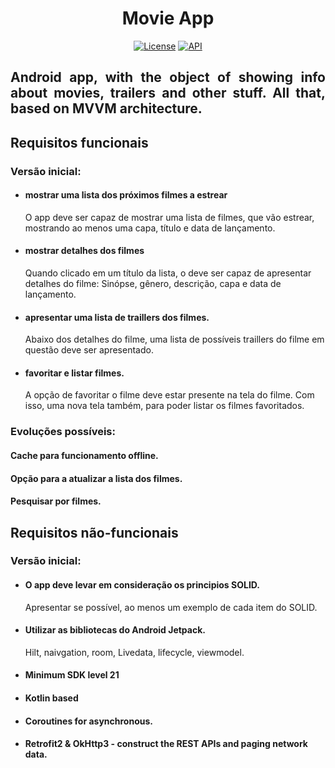 <h1 align="center">Movie App</h1>

<p align="center">
  <a href="https://opensource.org/licenses/Apache-2.0"><img alt="License" src="https://img.shields.io/badge/License-Apache%202.0-blue.svg"/></a>
  <a href="https://android-arsenal.com/api?level=21"><img alt="API" src="https://img.shields.io/badge/API-21%2B-brightgreen.svg?style=flat"/></a>
</p>

<h2 align="justify">Android app, with the object of showing info about movies, trailers and other stuff. All that, based on MVVM architecture.</h2>

## Requisitos funcionais

### Versão inicial:
- #### mostrar uma lista dos próximos filmes a estrear
    O app deve ser capaz de mostrar uma lista de filmes, que vão estrear, mostrando ao menos uma capa, título e data de lançamento.
- #### mostrar detalhes dos filmes
    Quando clicado em um título da lista, o deve ser capaz de apresentar detalhes do filme: Sinópse, gênero, descrição, capa e data de lançamento.
- #### apresentar uma lista de traillers dos filmes.
    Abaixo dos detalhes do filme, uma lista de possíveis traillers do filme em questão deve ser apresentado.
- #### favoritar e listar filmes.
    A opção de favoritar o filme deve estar presente na tela do filme. Com isso, uma nova tela também, para poder listar os filmes favoritados.

### Evoluções possíveis: 
#### Cache para funcionamento offline.

#### Opção para a atualizar a lista dos filmes.

#### Pesquisar por filmes.


## Requisitos não-funcionais

### Versão inicial:
- #### O app deve levar em consideração os principios SOLID.
    Apresentar se possível, ao menos um exemplo de cada item do SOLID.
- #### Utilizar as bibliotecas do Android Jetpack.
    Hilt, naivgation, room, Livedata, lifecycle, viewmodel.
- #### Minimum SDK level 21
- #### Kotlin based
- #### Coroutines for asynchronous. 
- #### Retrofit2 & OkHttp3 - construct the REST APIs and paging network data.
